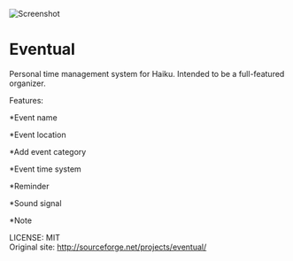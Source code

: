 
![Screenshot](EppMouse/Eventual/screen.PNG)

Eventual
=================
Personal time management system for Haiku. Intended to be a full-featured organizer.

Features:

*Event name

*Event location

*Add event category

*Event time system

*Reminder

*Sound signal

*Note

LICENSE: MIT  
Original site: http://sourceforge.net/projects/eventual/
